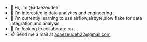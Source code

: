 - 👋 Hi, I’m @adaezeudeh
- 👀 I’m interested in data analytics and engineering .
- 🌱 I’m currently learning to use airflow,airbyte,slow flake for data integration and analysis 
- 💞️ I’m looking to collaborate on ...
- 📫 Send me a mail at adaezeudeh22@gmail.com

<!---
adaezeudeh/adaezeudeh is a ✨ special ✨ repository because its `README.md` (this file) appears on your GitHub profile.
You can click the Preview link to take a look at your changes.
--->

